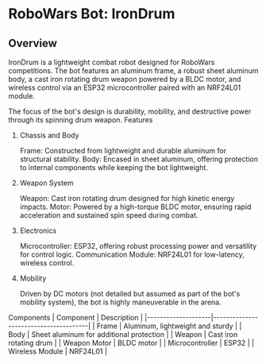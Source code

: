 # RoboWars Bot: IronDrum
## Overview

IronDrum is a lightweight combat robot designed for RoboWars competitions. The bot features an aluminum frame, a robust sheet aluminum body, a cast iron rotating drum weapon powered by a BLDC motor, and wireless control via an ESP32 microcontroller paired with an NRF24L01 module.

The focus of the bot's design is durability, mobility, and destructive power through its spinning drum weapon.
Features
1. Chassis and Body

    Frame: Constructed from lightweight and durable aluminum for structural stability.
    Body: Encased in sheet aluminum, offering protection to internal components while keeping the bot lightweight.

2. Weapon System

    Weapon: Cast iron rotating drum designed for high kinetic energy impacts.
    Motor: Powered by a high-torque BLDC motor, ensuring rapid acceleration and sustained spin speed during combat.

3. Electronics

    Microcontroller: ESP32, offering robust processing power and versatility for control logic.
    Communication Module: NRF24L01 for low-latency, wireless control.

4. Mobility

    Driven by DC motors (not detailed but assumed as part of the bot's mobility system), the bot is highly maneuverable in the arena.

Components
| Component          | Description                           |
|--------------------|---------------------------------------|
| Frame              | Aluminum, lightweight and sturdy     |
| Body               | Sheet aluminum for additional protection |
| Weapon             | Cast iron rotating drum              |
| Weapon Motor       | BLDC motor                           |
| Microcontroller    | ESP32                                |
| Wireless Module    | NRF24L01                             |

